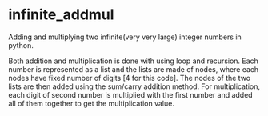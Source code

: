 # infinite_addmul
Adding and multiplying two infinite(very very large) integer numbers in python.

Both addition and multiplication is done with using loop and recursion. Each number is represented as a list and the lists are made of nodes, where each nodes have fixed number of digits [4 for this code]. The nodes of the two lists are then added using the sum/carry addition method. For multiplication, each digit of second number is multiplied with the first number and added all of them together to get the multiplication value.
